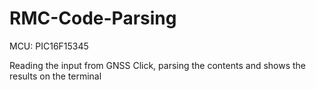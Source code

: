 # RMC-Code-Parsing

MCU: PIC16F15345

Reading the input from GNSS Click, parsing the contents and shows the results on the terminal
